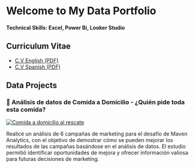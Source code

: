 # Welcome to My Data Portfolio

#### Technical Skills: Excel, Power Bi, Looker Studio

## Curriculum Vitae						       		
- [C.V English (PDF)](files/cv2.pdf)
- [C.V Spanish (PDF)](files/cv1.pdf)

## Data Projects
### 🍔 Análisis de datos de Comida a Domicilio - ¿Quién pide toda esta comida?
[![Comida a domicilio al rescate](https://raw.githubusercontent.com/estebangrisales/estebangrisales.github.io/master/images/giphy.gif)](https://www.linkedin.com/pulse/comida-domicilio-al-rescate-esteban-grisales-twltc/?trackingId=ViH8lY%2BVQrOeurRtB%2F%2FNXg%3D%3D)

Realicé un análisis de 6 campañas de marketing para el desafío de Maven Analytics, con el objetivo de demostrar cómo se pueden mejorar los resultados de las campañas basándose en el análisis de datos. El estudio permitió identificar oportunidades de mejora y ofrecer información valiosa para futuras decisiones de marketing.
